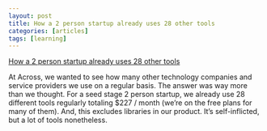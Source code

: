 ```yaml
---
layout: post
title: How a 2 person startup already uses 28 other tools
categories: [articles]
tags: [learning]
---
```


[How a 2 person startup already uses 28 other tools](https://blog.acrossapp.com/how-a-2-person-startup-already-uses-28-other-tools/)

At Across, we wanted to see how many other technology companies and service providers we use on a regular basis. The answer was way more than we thought. For a seed stage 2 person startup, we already use 28 different tools regularly totaling $227 / month (we’re on the free plans for many of them). And, this excludes libraries in our product. It’s self-inflicted, but a lot of tools nonetheless.